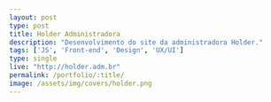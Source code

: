 ```yaml
---
layout: post
type: post
title: Holder Administradora
description: "Desenvolvimento do site da administradora Holder."
tags: ['JS', 'Front-end', 'Design', 'UX/UI']
type: single
live: "http://holder.adm.br"
permalink: /portfolio/:title/
image: /assets/img/covers/holder.png
---
```

